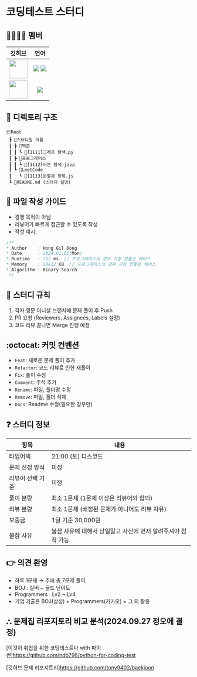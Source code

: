 # 코딩테스트 스터디

## 👨‍👨‍👧‍👦 멤버

| 깃허브 | 언어 |
|--------|:------:|
| <img src="https://avatars.githubusercontent.com/dnwls16071" width="50px;"> | <span><img src="https://img.shields.io/badge/Java-007396.svg?&style=for-the-badge&logo=Java&logoColor=white"/></span> <span><img src="https://img.shields.io/badge/Python-3776AB.svg?&style=for-the-badge&logo=Python&logoColor=white"/></span> |
| <img src="https://avatars.githubusercontent.com/LeeJaeYun7" width="50px;"> | <span><img src="https://img.shields.io/badge/Python-3776AB.svg?&style=for-the-badge&logo=Python&logoColor=white"/></span> |


## 📂 디렉토리 구조

```
📦Root
 ┣ 📂스터디원 이름
 ┃ ┣ 📂백준
 ┃ ┃ ┗ 📜[1111]그래프 탐색.py
 ┃ ┣ 📂프로그래머스
 ┃ ┃ ┗ 📜[1112]이분 탐색.java
 ┃ ┗ 📂LeetCode
 ┃   ┗ 📜[1113]분할과 정복.js
 ┗ 📜README.md (스터디 설명)
```

## 📝 파일 작성 가이드

- 경쟁 목적이 아님
- 리뷰어가 빠르게 접근할 수 있도록 작성
- 작성 예시:

```java
/**
* Author    : Hong Gil Dong
* Date      : 2024.01.01(Mon)
* Runtime   : 712 ms  // 프로그래머스의 경우 가장 안좋은 케이스
* Memory    : 58612 KB  // 프로그래머스의 경우 가장 안좋은 케이스
* Algorithm : Binary Search
 */
```

## 🚫 스터디 규칙

1. 각자 영문 이니셜 브랜치에 문제 풀이 후 Push
2. PR 요청 (Reviewers, Assignees, Labels 설정)
3. 코드 리뷰 끝나면 Merge 진행 예정

## :octocat: 커밋 컨벤션

- `Feat`: 새로운 문제 풀이 추가
- `Refactor`: 코드 리뷰로 인한 재풀이
- `Fix`: 풀이 수정
- `Comment`: 주석 추가
- `Rename`: 파일, 폴더명 수정
- `Remove`: 파일, 폴더 삭제
- `Docs`: Readme 수정(필요한 경우만)

## ❓ 스터디 정보

| 항목 | 내용 |
|------|------|
| 타임어택 | 21:00 (토) 디스코드 |
| 문제 선정 방식 | 미정 |
| 리뷰어 선택 기준 | 미정 |
| 풀이 분량 | 최소 1문제 (1문제 이상은 리뷰어와 합의) |
| 리뷰 분량 | 최소 1문제 (배정된 문제가 아니어도 리뷰 자유) |
| 보증금 | 1달 기준 30,000원 |
| 불참 사유 | 불참 사유에 대해서 당일말고 사전에 먼저 알려주셔야 참작 가능 |

## 👉 의견 환영

- 하루 1문제 → 주에 총 7문제 풀이
- BOJ : 실버 ~ 골드 난이도
- Programmers : Lv2 ~ Lv4
- 기업 기출은 BOJ(삼성) + Programmers(카카오) + 그 외 활용

## ⛬ 문제집 리포지토리 비교 분석(2024.09.27 정오에 결정)

[이것이 취업을 위한 코딩테스트다 with 파이썬]https://github.com/ndb796/python-for-coding-test

[깃허브 문제 리포지토리]https://github.com/tony9402/baekjoon
